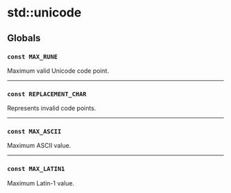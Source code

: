 # std::unicode
## Globals
### `const MAX_RUNE`
Maximum valid Unicode code point.

---

### `const REPLACEMENT_CHAR`
Represents invalid code points.

---

### `const MAX_ASCII`
Maximum ASCII value.

---

### `const MAX_LATIN1`
Maximum Latin-1 value. 